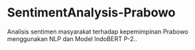 # SentimentAnalysis-Prabowo
Analisis sentimen masyarakat terhadap kepemimpinan Prabowo menggunakan NLP dan Model IndoBERT P-2..
